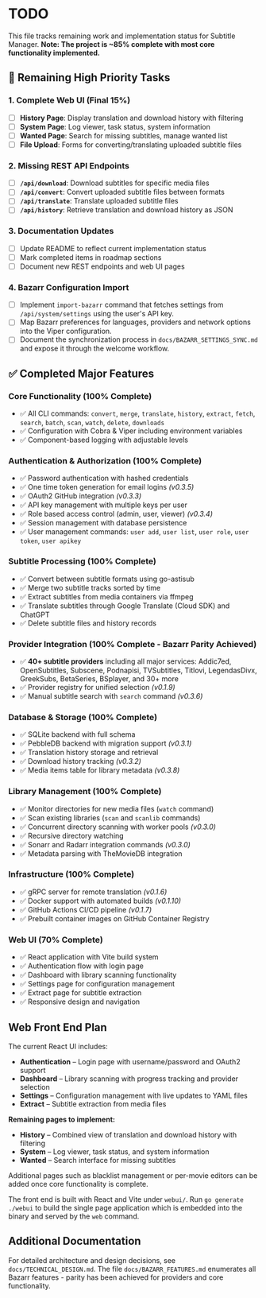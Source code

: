 # TODO

This file tracks remaining work and implementation status for Subtitle Manager. **Note: The project is ~85% complete with most core functionality implemented.**

## 🎯 Remaining High Priority Tasks

### 1. Complete Web UI (Final 15%)

- [ ] **History Page**: Display translation and download history with filtering
- [ ] **System Page**: Log viewer, task status, system information
- [ ] **Wanted Page**: Search for missing subtitles, manage wanted list
- [ ] **File Upload**: Forms for converting/translating uploaded subtitle files

### 2. Missing REST API Endpoints

- [ ] **`/api/download`**: Download subtitles for specific media files
- [ ] **`/api/convert`**: Convert uploaded subtitle files between formats
- [ ] **`/api/translate`**: Translate uploaded subtitle files
- [ ] **`/api/history`**: Retrieve translation and download history as JSON

### 3. Documentation Updates

- [ ] Update README to reflect current implementation status
- [ ] Mark completed items in roadmap sections
- [ ] Document new REST endpoints and web UI pages

### 4. Bazarr Configuration Import

- [ ] Implement `import-bazarr` command that fetches settings from `/api/system/settings`
  using the user's API key.
- [ ] Map Bazarr preferences for languages, providers and network options into
  the Viper configuration.
- [ ] Document the synchronization process in `docs/BAZARR_SETTINGS_SYNC.md` and
  expose it through the welcome workflow.

## ✅ Completed Major Features

### Core Functionality (100% Complete)

- ✅ All CLI commands: `convert`, `merge`, `translate`, `history`, `extract`, `fetch`, `search`, `batch`, `scan`, `watch`, `delete`, `downloads`
- ✅ Configuration with Cobra & Viper including environment variables
- ✅ Component-based logging with adjustable levels

### Authentication & Authorization (100% Complete)

- ✅ Password authentication with hashed credentials
- ✅ One time token generation for email logins *(v0.3.5)*
- ✅ OAuth2 GitHub integration *(v0.3.3)*
- ✅ API key management with multiple keys per user
- ✅ Role based access control (admin, user, viewer) *(v0.3.4)*
- ✅ Session management with database persistence
- ✅ User management commands: `user add`, `user list`, `user role`, `user token`, `user apikey`

### Subtitle Processing (100% Complete)

- ✅ Convert between subtitle formats using go-astisub
- ✅ Merge two subtitle tracks sorted by time
- ✅ Extract subtitles from media containers via ffmpeg
- ✅ Translate subtitles through Google Translate (Cloud SDK) and ChatGPT
- ✅ Delete subtitle files and history records

### Provider Integration (100% Complete - Bazarr Parity Achieved)

- ✅ **40+ subtitle providers** including all major services:
  Addic7ed, OpenSubtitles, Subscene, Podnapisi, TVSubtitles, Titlovi,
  LegendasDivx, GreekSubs, BetaSeries, BSplayer, and 30+ more
- ✅ Provider registry for unified selection *(v0.1.9)*
- ✅ Manual subtitle search with `search` command *(v0.3.6)*

### Database & Storage (100% Complete)

- ✅ SQLite backend with full schema
- ✅ PebbleDB backend with migration support *(v0.3.1)*
- ✅ Translation history storage and retrieval
- ✅ Download history tracking *(v0.3.2)*
- ✅ Media items table for library metadata *(v0.3.8)*

### Library Management (100% Complete)

- ✅ Monitor directories for new media files (`watch` command)
- ✅ Scan existing libraries (`scan` and `scanlib` commands)
- ✅ Concurrent directory scanning with worker pools *(v0.3.0)*
- ✅ Recursive directory watching
- ✅ Sonarr and Radarr integration commands *(v0.3.0)*
- ✅ Metadata parsing with TheMovieDB integration

### Infrastructure (100% Complete)

- ✅ gRPC server for remote translation *(v0.1.6)*
- ✅ Docker support with automated builds *(v0.1.10)*
- ✅ GitHub Actions CI/CD pipeline *(v0.1.7)*
- ✅ Prebuilt container images on GitHub Container Registry

### Web UI (70% Complete)

- ✅ React application with Vite build system
- ✅ Authentication flow with login page
- ✅ Dashboard with library scanning functionality
- ✅ Settings page for configuration management
- ✅ Extract page for subtitle extraction
- ✅ Responsive design and navigation

## Web Front End Plan

The current React UI includes:

- **Authentication** – Login page with username/password and OAuth2 support
- **Dashboard** – Library scanning with progress tracking and provider selection
- **Settings** – Configuration management with live updates to YAML files
- **Extract** – Subtitle extraction from media files

**Remaining pages to implement:**

- **History** – Combined view of translation and download history with filtering
- **System** – Log viewer, task status, and system information
- **Wanted** – Search interface for missing subtitles

Additional pages such as blacklist management or per-movie editors can be added once core functionality is complete.

The front end is built with React and Vite under `webui/`. Run `go generate ./webui` to build the single page application which is embedded into the binary and served by the `web` command.

## Additional Documentation

For detailed architecture and design decisions, see `docs/TECHNICAL_DESIGN.md`.
The file `docs/BAZARR_FEATURES.md` enumerates all Bazarr features - parity has been achieved for providers and core functionality.
